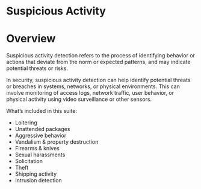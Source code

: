 # **Suspicious Activity**

# Overview

Suspicious activity detection refers to the process of identifying behavior or actions that deviate from the norm or expected patterns, and may indicate potential threats or risks. 

In security, suspicious activity detection can help identify potential threats or breaches in systems, networks, or physical environments. This can involve monitoring of access logs, network traffic, user behavior, or physical activity using video surveillance or other sensors.

What’s included in this suite:

- Loitering
- Unattended packages
- Aggressive behavior
- Vandalism & property destruction
- Firearms & knives
- Sexual harassments
- Solicitation
- Theft
- Shipping activity
- Intrusion detection